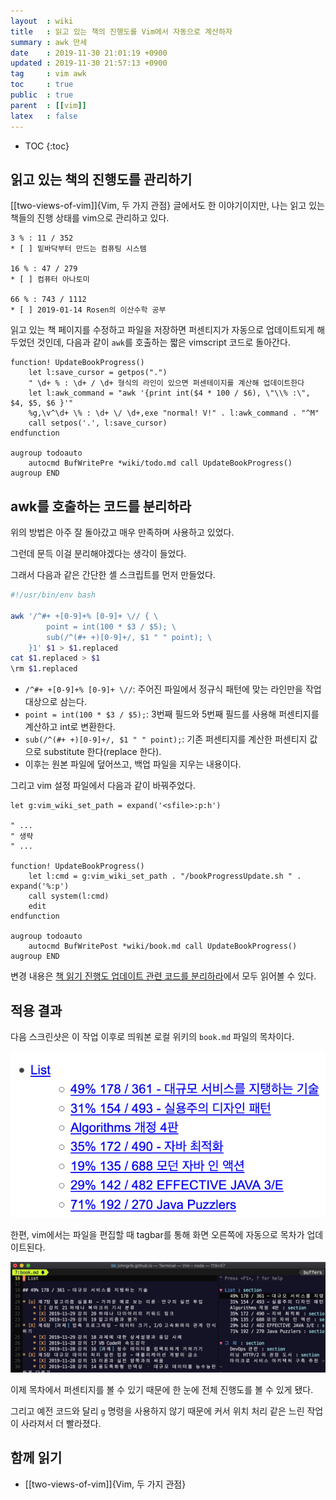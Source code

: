 ```yaml
---
layout  : wiki
title   : 읽고 있는 책의 진행도를 Vim에서 자동으로 계산하자
summary : awk 만세
date    : 2019-11-30 21:01:19 +0900
updated : 2019-11-30 21:57:13 +0900
tag     : vim awk
toc     : true
public  : true
parent  : [[vim]]
latex   : false
---
```

* TOC
{:toc}

## 읽고 있는 책의 진행도를 관리하기

[[two-views-of-vim]]{Vim, 두 가지 관점} 글에서도 한 이야기이지만,
나는 읽고 있는 책들의 진행 상태를 vim으로 관리하고 있다.

```
3 % : 11 / 352
* [ ] 밑바닥부터 만드는 컴퓨팅 시스템

16 % : 47 / 279
* [ ] 컴퓨터 아나토미

66 % : 743 / 1112
* [ ] 2019-01-14 Rosen의 이산수학 공부
```

읽고 있는 책 페이지를 수정하고 파일을 저장하면 퍼센티지가 자동으로 업데이트되게 해 두었던 것인데,
다음과 같이 `awk`를 호출하는 짧은 vimscript 코드로 돌아간다.

```viml
function! UpdateBookProgress()
    let l:save_cursor = getpos(".")
    " \d+ % : \d+ / \d+ 형식의 라인이 있으면 퍼센테이지를 계산해 업데이트한다
    let l:awk_command = "awk '{print int($4 * 100 / $6), \"\\% :\", $4, $5, $6 }'"
    %g,\v^\d+ \% : \d+ \/ \d+,exe "normal! V!" . l:awk_command . "^M"
    call setpos('.', l:save_cursor)
endfunction

augroup todoauto
    autocmd BufWritePre *wiki/todo.md call UpdateBookProgress()
augroup END
```

## awk를 호출하는 코드를 분리하라

위의 방법은 아주 잘 돌아갔고 매우 만족하며 사용하고 있었다.

그런데 문득 이걸 분리해야겠다는 생각이 들었다.

그래서 다음과 같은 간단한 셸 스크립트를 먼저 만들었다.

```sh
#!/usr/bin/env bash

awk '/^#+ +[0-9]+% [0-9]+ \// { \
        point = int(100 * $3 / $5); \
        sub(/^(#+ +)[0-9]+/, $1 " " point); \
    }1' $1 > $1.replaced
cat $1.replaced > $1
\rm $1.replaced
```

* `/^#+ +[0-9]+% [0-9]+ \//`: 주어진 파일에서 정규식 패턴에 맞는 라인만을 작업 대상으로 삼는다.
* `point = int(100 * $3 / $5);`: 3번째 필드와 5번째 필드를 사용해 퍼센티지를 계산하고 int로 변환한다.
* `sub(/^(#+ +)[0-9]+/, $1 " " point);`: 기존 퍼센티지를 계산한 퍼센티지 값으로 substitute 한다(replace 한다).
* 이후는 원본 파일에 덮어쓰고, 백업 파일을 지우는 내용이다.

그리고 vim 설정 파일에서 다음과 같이 바꿔주었다.

```viml
let g:vim_wiki_set_path = expand('<sfile>:p:h')

" ...
" 생략
" ...

function! UpdateBookProgress()
    let l:cmd = g:vim_wiki_set_path . "/bookProgressUpdate.sh " . expand('%:p')
    call system(l:cmd)
    edit
endfunction

augroup todoauto
    autocmd BufWritePost *wiki/book.md call UpdateBookProgress()
augroup END
```

변경 내용은 [책 읽기 진행도 업데이트 관련 코드를 분리하라](https://github.com/johngrib/dotfiles/commit/85a9b72afd12988c22aae4c3f36a459a2c25a328 )에서 모두 읽어볼 수 있다.

## 적용 결과

다음 스크린샷은 이 작업 이후로 띄워본 로컬 위키의 `book.md` 파일의 목차이다.

![in web]( /post-img/vim-update-book-progress/69900511-aff17000-13b7-11ea-9990-38831cf016d0.png )

한편, vim에서는 파일을 편집할 때 tagbar를 통해 화면 오른쪽에 자동으로 목차가 업데이트된다.

![in vim]( /post-img/vim-update-book-progress/69900879-52135700-13bc-11ea-91bf-291a8710354e.png )

이제 목차에서 퍼센티지를 볼 수 있기 때문에 한 눈에 전체 진행도를 볼 수 있게 됐다.

그리고 예전 코드와 달리 `g` 명령을 사용하지 않기 때문에 커서 위치 처리 같은 느린 작업이 사라져서 더 빨라졌다.

## 함께 읽기

* [[two-views-of-vim]]{Vim, 두 가지 관점}


